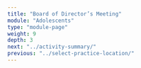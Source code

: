 ```yaml
---
title: "Board of Director’s Meeting"
module: "Adolescents"
type: "module-page"
weight: 9
depth: 3
next: "../activity-summary/"
previous: "../select-practice-location/"
---
```

<form method="post" action="."></form>